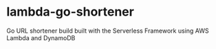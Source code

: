 # lambda-go-shortener
Go URL shortener build built with the Serverless Framework using AWS Lambda and DynamoDB
